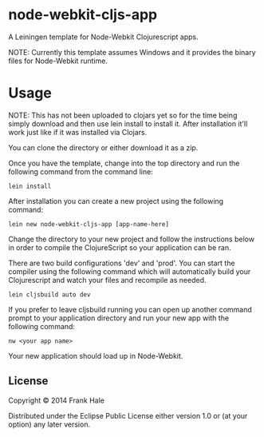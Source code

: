 # node-webkit-cljs-app

A Leiningen template for Node-Webkit Clojurescript apps.

NOTE: Currently this template assumes Windows and it provides the binary files for Node-Webkit runtime.

# Usage

NOTE: This has not been uploaded to clojars yet so for the time being simply
download and then use lein install to install it. After installation it'll work
just like if it was installed via Clojars.

You can clone the directory or either download it as a zip. 

Once you have the template, change into the top directory and run the following
command from the command line:

```
lein install
```

After installation you can create a new project using the following command:

```
lein new node-webkit-cljs-app [app-name-here]
```

Change the directory to your new project and follow the instructions below in order to compile the ClojureScript so your application can be ran.

There are two build configurations 'dev' and 'prod'. You can start the compiler
using the following command which will automatically build your Clojurescript
and watch your files and recompile as needed.

```
lein cljsbuild auto dev
```

If you prefer to leave cljsbuild running you can open up another command prompt to your application directory and run your new app with the following command:

```
nw <your app name>
```

Your new application should load up in Node-Webkit.

## License

Copyright © 2014 Frank Hale

Distributed under the Eclipse Public License either version 1.0 or (at
your option) any later version.